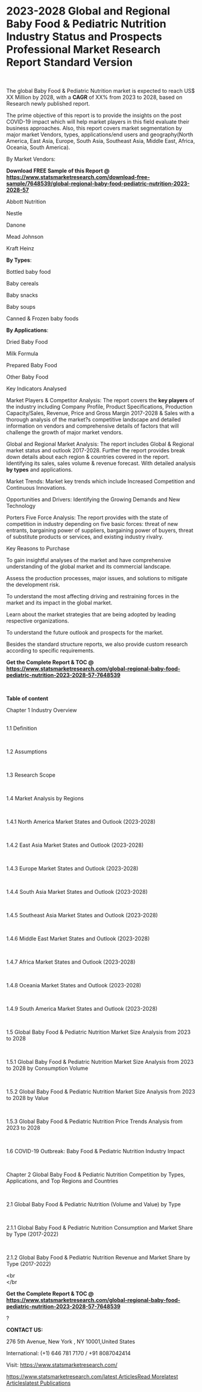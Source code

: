 <h1>2023-2028 Global and Regional Baby Food & Pediatric Nutrition Industry Status and Prospects Professional Market Research Report Standard Version</h1><br/><p>The global Baby Food & Pediatric Nutrition market is expected to reach US$ XX Million by 2028, with a <strong>CAGR</strong> of XX% from 2023 to 2028, based on Research newly published report.</p>
 
 
 
 <p>The prime objective of this report is to provide the insights on the post COVID-19 impact which will help market players in this field evaluate their business approaches. Also, this report covers market segmentation by major market Vendors, types, applications/end users and geography(North America, East Asia, Europe, South Asia, Southeast Asia, Middle East, Africa, Oceania, South America).</p>
 
 
 
 <p>By Market Vendors:</p>
 
 
 
 <p><strong>Download FREE Sample of this Report @ <a href="https://www.statsmarketresearch.com/download-free-sample/7648539/global-regional-baby-food-pediatric-nutrition-2023-2028-57">https://www.statsmarketresearch.com/download-free-sample/7648539/global-regional-baby-food-pediatric-nutrition-2023-2028-57</a></strong></p>
 
 
 
 <p>Abbott Nutrition</p>
 
 
 
 <p>Nestle</p>
 
 
 
 <p>Danone</p>
 
 
 
 <p>Mead Johnson</p>
 
 
 
 <p>Kraft Heinz</p>
 
 
 
 <p><strong>By Types</strong>:</p>
 
 
 
 <p>Bottled baby food</p>
 
 
 
 <p>Baby cereals</p>
 
 
 
 <p>Baby snacks</p>
 
 
 
 <p>Baby soups</p>
 
 
 
 <p>Canned & Frozen baby foods</p>
 
 
 
 <p><strong><strong>By Applications</strong></strong>:</p>
 
 
 
 <p>Dried Baby Food</p>
 
 
 
 <p>Milk Formula</p>
 
 
 
 <p>Prepared Baby Food</p>
 
 
 
 <p>Other Baby Food</p>
 
 
 
 <p>Key Indicators Analysed</p>
 
 
 
 <p>Market Players & Competitor Analysis: The report covers the <strong>key players</strong> of the industry including Company Profile, Product Specifications, Production Capacity/Sales, Revenue, Price and Gross Margin 2017-2028 & Sales with a thorough analysis of the market?s competitive landscape and detailed information on vendors and comprehensive details of factors that will challenge the growth of major market vendors.</p>
 
 
 
 <p>Global and Regional Market Analysis: The report includes Global & Regional market status and outlook 2017-2028. Further the report provides break down details about each region & countries covered in the report. Identifying its sales, sales volume & revenue forecast. With detailed analysis <strong>by types</strong> and applications.</p>
 
 
 
 <p>Market Trends: Market key trends which include Increased Competition and Continuous Innovations.</p>
 
 
 
 <p>Opportunities and Drivers: Identifying the Growing Demands and New Technology</p>
 
 
 
 <p>Porters Five Force Analysis: The report provides with the state of competition in industry depending on five basic forces: threat of new entrants, bargaining power of suppliers, bargaining power of buyers, threat of substitute products or services, and existing industry rivalry.</p>
 
 
 
 <p>Key Reasons to Purchase</p>
 
 
 
 <p>To gain insightful analyses of the market and have comprehensive understanding of the global market and its commercial landscape.</p>
 
 
 
 <p>Assess the production processes, major issues, and solutions to mitigate the development risk.</p>
 
 
 
 <p>To understand the most affecting driving and restraining forces in the market and its impact in the global market.</p>
 
 
 
 <p>Learn about the market strategies that are being adopted by leading respective organizations.</p>
 
 
 
 <p>To understand the future outlook and prospects for the market.</p>
 
 
 
 <p>Besides the standard structure reports, we also provide custom research according to specific requirements.</p>
 
 
 
 <div><b>Get the Complete Report & TOC @ <a href="https://www.statsmarketresearch.com/global-regional-baby-food-pediatric-nutrition-2023-2028-57-7648539">https://www.statsmarketresearch.com/global-regional-baby-food-pediatric-nutrition-2023-2028-57-7648539</a></b></div>
 
 
 
 <p><br />
 
 <b>Table of content</b></p>
 
 
 
 <p>Chapter 1 Industry Overview<br />
 
 <br />
 
 1.1 Definition<br />
 
 <br />
 
 1.2 Assumptions<br />
 
 <br />
 
 1.3 Research Scope<br />
 
 <br />
 
 1.4 Market Analysis by Regions<br />
 
 <br />
 
 1.4.1 North America Market States and Outlook (2023-2028)<br />
 
 <br />
 
 1.4.2 East Asia Market States and Outlook (2023-2028)<br />
 
 <br />
 
 1.4.3 Europe Market States and Outlook (2023-2028)<br />
 
 <br />
 
 1.4.4 South Asia Market States and Outlook (2023-2028)<br />
 
 <br />
 
 1.4.5 Southeast Asia Market States and Outlook (2023-2028)<br />
 
 <br />
 
 1.4.6 Middle East Market States and Outlook (2023-2028)<br />
 
 <br />
 
 1.4.7 Africa Market States and Outlook (2023-2028)<br />
 
 <br />
 
 1.4.8 Oceania Market States and Outlook (2023-2028)<br />
 
 <br />
 
 1.4.9 South America Market States and Outlook (2023-2028)<br />
 
 <br />
 
 1.5 Global Baby Food & Pediatric Nutrition Market Size Analysis from 2023 to 2028<br />
 
 <br />
 
 1.5.1 Global Baby Food & Pediatric Nutrition Market Size Analysis from 2023 to 2028 by Consumption Volume<br />
 
 <br />
 
 1.5.2 Global Baby Food & Pediatric Nutrition Market Size Analysis from 2023 to 2028 by Value<br />
 
 <br />
 
 1.5.3 Global Baby Food & Pediatric Nutrition Price Trends Analysis from 2023 to 2028<br />
 
 <br />
 
 1.6 COVID-19 Outbreak: Baby Food & Pediatric Nutrition Industry Impact<br />
 
 <br />
 
 Chapter 2 Global Baby Food & Pediatric Nutrition Competition by Types, Applications, and Top Regions and Countries<br />
 
 <br />
 
 2.1 Global Baby Food & Pediatric Nutrition (Volume and Value) by Type<br />
 
 <br />
 
 2.1.1 Global Baby Food & Pediatric Nutrition Consumption and Market Share by Type (2017-2022)<br />
 
 <br />
 
 2.1.2 Global Baby Food & Pediatric Nutrition Revenue and Market Share by Type (2017-2022)<br />
 
 <br<br></br<br></p>
 
 
 
 <div><b>Get the Complete Report & TOC @ <a href="https://www.statsmarketresearch.com/global-regional-baby-food-pediatric-nutrition-2023-2028-57-7648539">https://www.statsmarketresearch.com/global-regional-baby-food-pediatric-nutrition-2023-2028-57-7648539</a></b></div>
 
 
 
 <p>? </p>
 
 
 
 <p><b>CONTACT US:</b><br />
 
 276 5th Avenue, New York , NY 10001,United States<br />
 
 International: (+1) 646 781 7170 / +91 8087042414<br />
 
 Visit: <a href="https://www.statsmarketresearch.com/">https://www.statsmarketresearch.com/</a><br />
 
 <a href="https://gyeongbokgung.com">https://www.statsmarketresearch.com/</a><a href="https://hallyeomaritime.com">latest Articles</a><a href="https://jingwansa.com">Read More</a><a href="https://nguoiviet.jp/">latest Articles</a><a href="https://www.intelmarketresearch.com/">latest Publications</a></p>